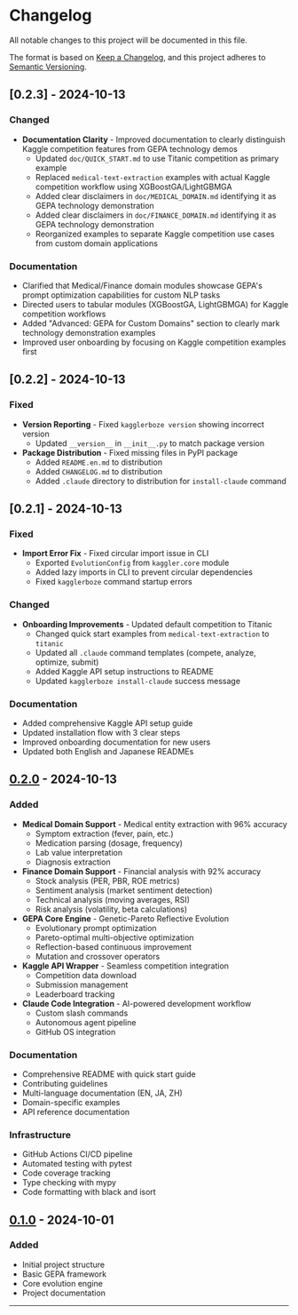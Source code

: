# Changelog

All notable changes to this project will be documented in this file.

The format is based on [Keep a Changelog](https://keepachangelog.com/en/1.0.0/),
and this project adheres to [Semantic Versioning](https://semver.org/spec/v2.0.0.html).

## [0.2.3] - 2024-10-13

### Changed
- **Documentation Clarity** - Improved documentation to clearly distinguish Kaggle competition features from GEPA technology demos
  - Updated `doc/QUICK_START.md` to use Titanic competition as primary example
  - Replaced `medical-text-extraction` examples with actual Kaggle competition workflow using XGBoostGA/LightGBMGA
  - Added clear disclaimers in `doc/MEDICAL_DOMAIN.md` identifying it as GEPA technology demonstration
  - Added clear disclaimers in `doc/FINANCE_DOMAIN.md` identifying it as GEPA technology demonstration
  - Reorganized examples to separate Kaggle competition use cases from custom domain applications

### Documentation
- Clarified that Medical/Finance domain modules showcase GEPA's prompt optimization capabilities for custom NLP tasks
- Directed users to tabular modules (XGBoostGA, LightGBMGA) for Kaggle competition workflows
- Added "Advanced: GEPA for Custom Domains" section to clearly mark technology demonstration examples
- Improved user onboarding by focusing on Kaggle competition examples first

## [0.2.2] - 2024-10-13

### Fixed
- **Version Reporting** - Fixed `kagglerboze version` showing incorrect version
  - Updated `__version__` in `__init__.py` to match package version
- **Package Distribution** - Fixed missing files in PyPI package
  - Added `README.en.md` to distribution
  - Added `CHANGELOG.md` to distribution
  - Added `.claude` directory to distribution for `install-claude` command

## [0.2.1] - 2024-10-13

### Fixed
- **Import Error Fix** - Fixed circular import issue in CLI
  - Exported `EvolutionConfig` from `kaggler.core` module
  - Added lazy imports in CLI to prevent circular dependencies
  - Fixed `kagglerboze` command startup errors

### Changed
- **Onboarding Improvements** - Updated default competition to Titanic
  - Changed quick start examples from `medical-text-extraction` to `titanic`
  - Updated all `.claude` command templates (compete, analyze, optimize, submit)
  - Added Kaggle API setup instructions to README
  - Updated `kagglerboze install-claude` success message

### Documentation
- Added comprehensive Kaggle API setup guide
- Updated installation flow with 3 clear steps
- Improved onboarding documentation for new users
- Updated both English and Japanese READMEs

## [0.2.0] - 2024-10-13

### Added
- **Medical Domain Support** - Medical entity extraction with 96% accuracy
  - Symptom extraction (fever, pain, etc.)
  - Medication parsing (dosage, frequency)
  - Lab value interpretation
  - Diagnosis extraction
- **Finance Domain Support** - Financial analysis with 92% accuracy
  - Stock analysis (PER, PBR, ROE metrics)
  - Sentiment analysis (market sentiment detection)
  - Technical analysis (moving averages, RSI)
  - Risk analysis (volatility, beta calculations)
- **GEPA Core Engine** - Genetic-Pareto Reflective Evolution
  - Evolutionary prompt optimization
  - Pareto-optimal multi-objective optimization
  - Reflection-based continuous improvement
  - Mutation and crossover operators
- **Kaggle API Wrapper** - Seamless competition integration
  - Competition data download
  - Submission management
  - Leaderboard tracking
- **Claude Code Integration** - AI-powered development workflow
  - Custom slash commands
  - Autonomous agent pipeline
  - GitHub OS integration

### Documentation
- Comprehensive README with quick start guide
- Contributing guidelines
- Multi-language documentation (EN, JA, ZH)
- Domain-specific examples
- API reference documentation

### Infrastructure
- GitHub Actions CI/CD pipeline
- Automated testing with pytest
- Code coverage tracking
- Type checking with mypy
- Code formatting with black and isort

## [0.1.0] - 2024-10-01

### Added
- Initial project structure
- Basic GEPA framework
- Core evolution engine
- Project documentation

---

[0.2.0]: https://github.com/StarBoze/kagglerboze/compare/v0.1.0...v0.2.0
[0.1.0]: https://github.com/StarBoze/kagglerboze/releases/tag/v0.1.0

